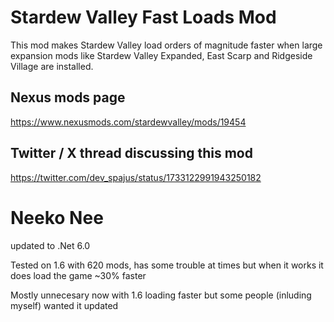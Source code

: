 # Stardew Valley Fast Loads Mod

This mod makes Stardew Valley load orders of magnitude faster when large expansion mods like Stardew Valley Expanded, East Scarp and Ridgeside Village are installed.

## Nexus mods page

https://www.nexusmods.com/stardewvalley/mods/19454

## Twitter / X thread discussing this mod

https://twitter.com/dev_spajus/status/1733122991943250182

# Neeko Nee

updated to .Net 6.0

Tested on 1.6 with 620 mods, has some trouble at times but when it works it does load the game ~30% faster

Mostly unnecesary now with 1.6 loading faster but some people (inluding myself) wanted it updated